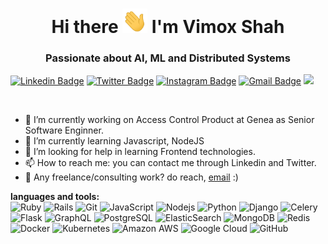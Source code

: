 <!--
**vimox-shah/vimox-shah** is a ✨ _special_ ✨ repository because its `README.md` (this file) appears on your GitHub profile.

Here are some ideas to get you started:

- 🔭 I’m currently working on ...
- 🌱 I’m currently learning ...
- 👯 I’m looking to collaborate on ...
- 🤔 I’m looking for help with ...
- 💬 Ask me about ...
- 📫 How to reach me: ...
- 😄 Pronouns: ...
- ⚡ Fun fact: ...
-->
<h1 align="center"> Hi there <img src="https://raw.githubusercontent.com/ABSphreak/ABSphreak/master/gifs/Hi.gif" width="40px" /> I'm Vimox Shah </h1>

<h3 align="center"> Passionate about AI, ML and Distributed Systems </h3>

[![Linkedin Badge](https://img.shields.io/badge/-vimoxshah-blue?style=flat-square&logo=Linkedin&logoColor=white&link=https://www.linkedin.com/in/vimoxshah/)](https://www.linkedin.com/in/vimoxshah/)
[![Twitter Badge](https://img.shields.io/badge/-Vimox_shah-blue?style=flat-square&logo=Twitter&logoColor=white&link=https://www.twitter.com/Vimox_shah)](https://www.twitter.com/Vimox_shah)
[![Instagram Badge](https://img.shields.io/badge/-vimox.shah-purple?style=flat-square&logo=instagram&logoColor=white&link=https://www.instagram.com/vimox.shah/)](https://www.instagram.com/vimox.shah/)
[![Gmail Badge](https://img.shields.io/badge/-vmoksh.shah179@gmail.com-c14438?style=flat-square&logo=Gmail&logoColor=white&link=mailto:vmoksh.shah179@gmail.com)](mailto:vmoksh.shah179@gmail.com)
![](https://visitor-badge.glitch.me/badge?page_id=vimoxshah.vimoxshah)
                             
<br />

- 🔭  I’m currently working on Access Control Product at Genea as Senior Software Enginner.
- 🌱  I’m currently learning Javascript, NodeJS
- 🤔  I’m looking for help in learning Frontend technologies.
- 📫  How to reach me: you can contact me through Linkedin and Twitter.
- 💼  Any freelance/consulting work? do reach, [email](mailto:vmoksh.shah179@gmail.com) :)


**languages and tools:**  
![Ruby](https://img.shields.io/badge/-Ruby-red?style=flat-square&logo=ruby)
![Rails](https://img.shields.io/badge/-Rails-red?style=flat-square&logo=ruby-on-rails)
![Git](https://img.shields.io/badge/-git-black?style=flat-square&logo=git)
![JavaScript](https://img.shields.io/badge/-JavaScript-black?style=flat-square&logo=javascript)
![Nodejs](https://img.shields.io/badge/-Nodejs-black?style=flat-square&logo=Node.js)
![Python](https://img.shields.io/badge/-Python-black?style=flat-square&logo=Python)
![Django](https://img.shields.io/badge/-django-darkgreen?style=flat-square&logo=django)
![Celery](https://img.shields.io/badge/-Celery-green?style=flat-square&logo=celery)
![Flask](https://img.shields.io/badge/-Flask-black?style=flat-square&logo=flask)
![GraphQL](https://img.shields.io/badge/-GraphQL-black?style=flat-square&logo=graphql)
![PostgreSQL](https://img.shields.io/badge/-PostgreSQL-336791?style=flat-square&logo=postgresql)
![ElasticSearch](https://img.shields.io/badge/-ElasticSearch-005571?style=flat-square&logo=elasticsearch)
![MongoDB](https://img.shields.io/badge/-MongoDB-black?style=flat-square&logo=mongodb)
![Redis](https://img.shields.io/badge/-Redis-black?style=flat-square&logo=Redis)
![Docker](https://img.shields.io/badge/-Docker-black?style=flat-square&logo=docker)
![Kubernetes](https://img.shields.io/badge/-Kubernetes-skyblue?style=flat-square&logo=kubernetes)
![Amazon AWS](https://img.shields.io/badge/Amazon%20AWS-232F3E?style=flat-square&logo=amazon-aws)
![Google Cloud](https://img.shields.io/badge/Google%20Cloud-black?style=flat-square&logo=google-cloud)
![GitHub](https://img.shields.io/badge/-GitHub-181717?style=flat-square&logo=github)
 


                               
                              
